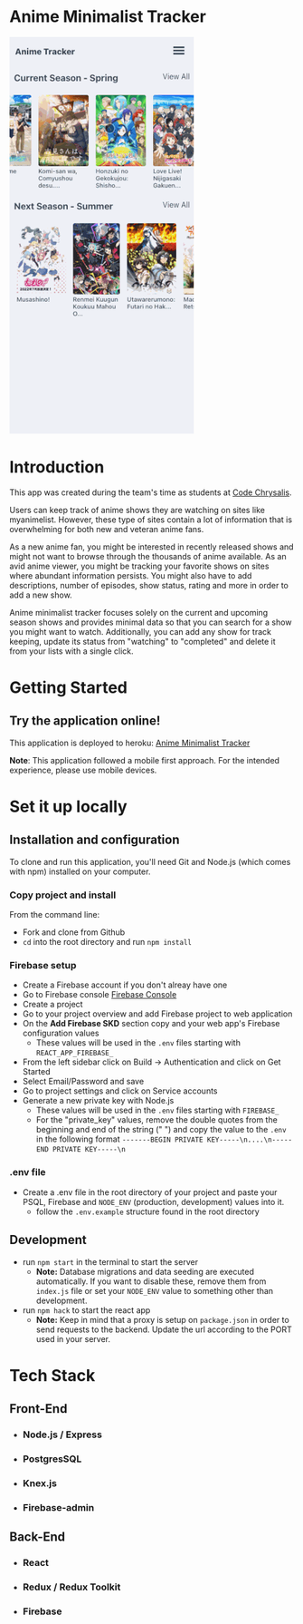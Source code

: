 # Anime Minimalist Tracker

![](https://github.com/JeanSolo10/anime-minimalist-tracker/blob/master/app_updated_gif/animetracker.gif)

# Introduction

This app was created during the team's time as students at [Code Chrysalis](https://www.codechrysalis.io/).

Users can keep track of anime shows they are watching on sites like myanimelist. However, these type of sites contain a lot of information that is overwhelming for both new and veteran anime fans. 

As a new anime fan, you might be interested in recently released shows and might not want to browse through the thousands of anime available.
As an avid anime viewer, you might be tracking your favorite shows on sites where abundant information persists. You might also have to add descriptions, number of episodes, show status, rating and more in order to add a new show.

Anime minimalist tracker focuses solely on the current and upcoming season shows and provides minimal data so that you can search for a show you might want to watch. Additionally, you can add any show for track keeping, update its status from "watching" to "completed" and delete it from your lists with a single click.

# Getting Started

## Try the application online!

This application is deployed to heroku: [Anime Minimalist Tracker](https://anime-minimalist-tracker.herokuapp.com/)

**Note**: This application followed a mobile first approach. For the intended experience, please use mobile devices. 

# Set it up locally

## Installation and configuration

To clone and run this application, you'll need Git and Node.js (which comes with npm) installed on your computer.

### Copy project and install
From the command line:
- Fork and clone from Github
- ```cd``` into the root directory and run ```npm install```

### Firebase setup
- Create a Firebase account if you don't alreay have one
- Go to Firebase console [Firebase Console](https://console.firebase.google.com/)
- Create a project
- Go to your project overview and add Firebase project to web application
- On the **Add Firebase SKD** section copy and your web app's Firebase configuration values
  * These values will be used in the ```.env``` files starting with ```REACT_APP_FIREBASE_```
- From the left sidebar click on Build -> Authentication and click on Get Started
- Select Email/Password and save
- Go to project settings and click on Service accounts
- Generate a new private key with Node.js
  * These values will be used in the ```.env``` files starting with ```FIREBASE_```
  * For the "private_key" values, remove the double quotes from the beginning and end of the string (" ") and copy the value to the ```.env``` in the following format ```-------BEGIN PRIVATE KEY-----\n....\n-----END PRIVATE KEY-----\n```

### .env file
- Create a .env file in the root directory of your project and paste your PSQL, Firebase and ```NODE_ENV``` (production, development) values into it.
  * follow the ```.env.example``` structure found in the root directory


## Development
- run ```npm start``` in the terminal to start the server
  * **Note:** Database migrations and data seeding are executed automatically. If you want to disable these, remove them from ```index.js``` file or set your ```NODE_ENV``` value to something other than development.
- run ```npm hack``` to start the react app 
  * **Note:** Keep in mind that a proxy is setup on ```package.json``` in order to send requests to the backend. Update the url according to the PORT used in your server. 


# Tech Stack

## Front-End

- ### Node.js / Express
- ### PostgresSQL
- ### Knex.js
- ### Firebase-admin

## Back-End

- ### React
- ### Redux / Redux Toolkit
- ### Firebase

